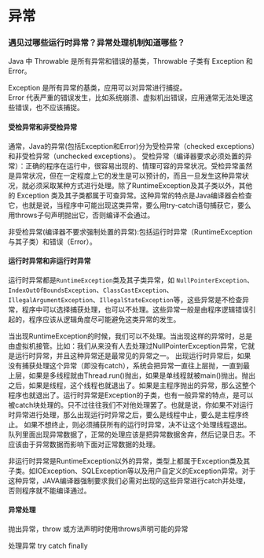 # 异常

### 遇见过哪些运行时异常？异常处理机制知道哪些？

Java 中 Throwable 是所有异常和错误的基类，Throwable 子类有 Exception 和 Error。

Exception 是所有异常的基类，应用可以对异常进行捕捉。  
Error 代表严重的错误发生，比如系统崩溃、虚拟机出错误，应用通常无法处理这些错误，也不应该捕捉。

#### 受检异常和非受检异常

通常，Java的异常\(包括Exception和Error\)分为受检异常（checked exceptions）和非受检异常（unchecked exceptions）。 受检异常（编译器要求必须处置的异常）：正确的程序在运行中，很容易出现的、情理可容的异常状况。受检异常虽然是异常状况，但在一定程度上它的发生是可以预计的，而且一旦发生这种异常状况，就必须采取某种方式进行处理。除了RuntimeException及其子类以外，其他的 Exception 类及其子类都属于可查异常。这种异常的特点是Java编译器会检查它，也就是说，当程序中可能出现这类异常，要么用try-catch语句捕获它，要么用throws子句声明抛出它，否则编译不会通过。

非受检异常\(编译器不要求强制处置的异常\):包括运行时异常（RuntimeException与其子类）和错误（Error）。

#### 运行时异常和非运行时异常

运行时异常都是`RuntimeException`类及其子类异常，如 `NullPointerException`、`IndexOutOfBoundsException`、`ClassCastException`、`IllegalArgumentException`、`IllegalStateException`等，这些异常是不检查异常，程序中可以选择捕获处理，也可以不处理。这些异常一般是由程序逻辑错误引起的，程序应该从逻辑角度尽可能避免这类异常的发生。

当出现RuntimeException的时候，我们可以不处理。当出现这样的异常时，总是由虚拟机接管。比如：我们从来没有人去处理过NullPointerException异常，它就是运行时异常，并且这种异常还是最常见的异常之一。 出现运行时异常后，如果没有捕获处理这个异常（即没有catch），系统会把异常一直往上层抛，一直到最上层，如果是多线程就由Thread.run\(\)抛出，如果是单线程就被main\(\)抛出。抛出之后，如果是线程，这个线程也就退出了。如果是主程序抛出的异常，那么这整个程序也就退出了。运行时异常是Exception的子类，也有一般异常的特点，是可以被catch块处理的。只不过往往我们不对他处理罢了。也就是说，你如果不对运行时异常进行处理，那么出现运行时异常之后，要么是线程中止，要么是主程序终止。 如果不想终止，则必须捕获所有的运行时异常，决不让这个处理线程退出。队列里面出现异常数据了，正常的处理应该是把异常数据舍弃，然后记录日志。不应该由于异常数据而影响下面对正常数据的处理。

非运行时异常是RuntimeException以外的异常，类型上都属于Exception类及其子类。如IOException、SQLException等以及用户自定义的Exception异常。对于这种异常，JAVA编译器强制要求我们必需对出现的这些异常进行catch并处理，否则程序就不能编译通过。

#### 异常处理

抛出异常，throw 或方法声明时使用throws声明可能的异常

处理异常 try catch finally


